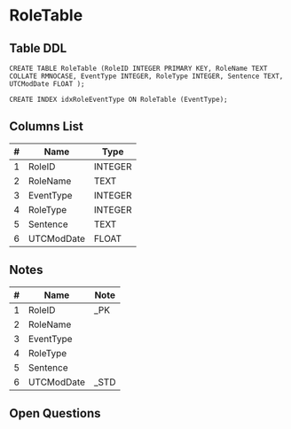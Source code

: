 # RoleTable

## Table DDL

```
CREATE TABLE RoleTable (RoleID INTEGER PRIMARY KEY, RoleName TEXT COLLATE RMNOCASE, EventType INTEGER, RoleType INTEGER, Sentence TEXT, UTCModDate FLOAT );

CREATE INDEX idxRoleEventType ON RoleTable (EventType);
```

## Columns List

| #   | Name       | Type    |
| --- | ---------- | ------- |
| 1   | RoleID     | INTEGER |
| 2   | RoleName   | TEXT    |
| 3   | EventType  | INTEGER |
| 4   | RoleType   | INTEGER |
| 5   | Sentence   | TEXT    |
| 6   | UTCModDate | FLOAT   |

## Notes

| #   | Name       | Note |
| --- | ---------- | ---- |
| 1   | RoleID     | _PK  |
| 2   | RoleName   |      |
| 3   | EventType  |      |
| 4   | RoleType   |      |
| 5   | Sentence   |      |
| 6   | UTCModDate | _STD |



## Open Questions

